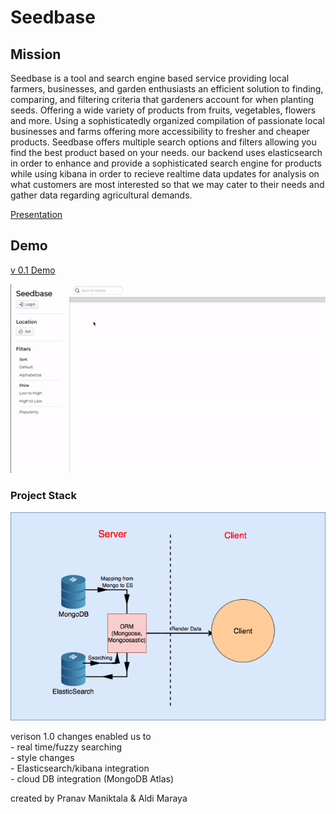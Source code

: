 # Seedbase


## Mission

 Seedbase is a tool and search engine based service providing local farmers, businesses, and garden enthusiasts an efficient solution to finding, comparing, and filtering criteria that gardeners account for when planting seeds. Offering a wide variety of products from fruits, vegetables, flowers and more. Using a sophisticatedly organized compilation of passionate local businesses and farms offering more accessibility to fresher and cheaper products. Seedbase offers multiple search options and filters allowing you find the best product based on your needs. our backend uses elasticsearch in order to enhance and provide a sophisticated search engine for products while using kibana in order to recieve realtime data updates for analysis on what customers are most interested so that we may cater to their needs and gather data regarding agricultural demands.

 [Presentation](https://docs.google.com/presentation/d/1aRCkQFvUEjNcumnGQMkkkeR9mcPcIpOjqhZnoiGlI-U/edit?usp=sharing)
 
 ## Demo

 [v 0.1 Demo](https://seedbase-e7ee6.firebaseapp.com)
 
  ![](https://github.com/pranav-manik/SeedBase/blob/master/SeedbaseDemo.gif)
 
 ### Project Stack
 
 ![Stack](https://github.com/pranav-manik/SeedBase/blob/master/SeedBaseStack.png)





verison 1.0 changes enabled us to <br/>
    - real time/fuzzy searching <br/>
    - style changes <br/>
    - Elasticsearch/kibana integration <br/>
    - cloud DB integration (MongoDB Atlas) <br/>
    

created by Pranav Maniktala & Aldi Maraya